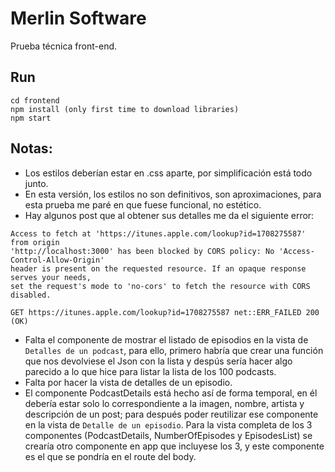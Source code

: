 # Merlin Software
Prueba técnica front-end.

## Run

```
cd frontend
npm install (only first time to download libraries)
npm start
```

## Notas:

- Los estilos deberían estar en .css aparte, por simplificación está todo junto.
- En esta versión, los estilos no son definitivos, son aproximaciones, 
para esta prueba me paré en que fuese funcional, no estético.
- Hay algunos post que al obtener sus detalles me da el siguiente error:
```
Access to fetch at 'https://itunes.apple.com/lookup?id=1708275587' from origin
'http://localhost:3000' has been blocked by CORS policy: No 'Access-Control-Allow-Origin'
header is present on the requested resource. If an opaque response serves your needs,
set the request's mode to 'no-cors' to fetch the resource with CORS disabled.
```

```
GET https://itunes.apple.com/lookup?id=1708275587 net::ERR_FAILED 200 (OK)
```

- Falta el componente de mostrar el listado de episodios en la vista de ```Detalles de un podcast```, para ello,
primero habría que crear una función que nos devolviese el Json con la lista y despús sería hacer algo parecido a lo
que hice para listar la lista de los 100 podcasts.
- Falta por hacer la vista de detalles de un episodio.
- El componente PodcastDetails está hecho así de forma temporal, en él debería estar solo lo correspondiente a la
imagen, nombre, artista y descripción de un post; para después poder reutilizar ese componente en la vista de
```Detalle de un episodio```. Para la vista completa de los 3 componentes (PodcastDetails, NumberOfEpisodes
y EpisodesList) se crearía otro componente en app que incluyese los 3, y este componente es el que se pondría en
el route del body.

